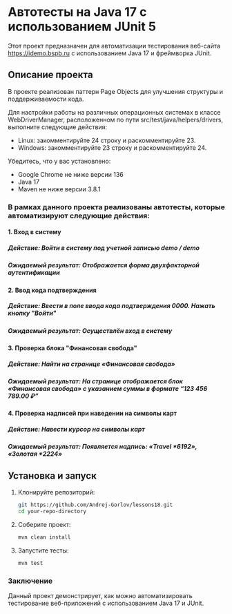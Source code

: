 # Автотесты на Java 17 с использованием JUnit 5

Этот проект предназначен для автоматизации тестирования веб-сайта https://idemo.bspb.ru с использованием Java 17 и фреймворка JUnit.

## Описание проекта

В проекте реализован паттерн Page Objects для улучшения структуры и поддерживаемости кода.

Для настройки работы на различных операционных системах в классе WebDriverManager, расположенном по пути src/test/java/helpers/drivers, выполните следующие действия:

- Linux: закомментируйте 24 строку и раскомментируйте 23.
- Windows: закомментируйте 23 строку и раскомментируйте 24.

Убедитесь, что у вас установлено:
- Google Chrome не ниже версии 136
- Java 17
- Maven не ниже версии 3.8.1

### В рамках данного проекта реализованы автотесты, которые автоматизируют следующие действия:

#### 1. Вход в систему
##### Действие: Войти в систему под учетной записью demo / demo
##### Ожидаемый результат: Отображается форма двухфакторной аутентификации

#### 2. Ввод кода подтверждения
##### Действие: Ввести в поле ввода кода подтверждения 0000. Нажать кнопку "Войти"
##### Ожидаемый результат: Осуществлён вход в систему

#### 3. Проверка блока "Финансовая свобода"
##### Действие: Найти на странице «Финансовая свобода»
##### Ожидаемый результат: На странице отображается блок «Финансовая свобода» с указанием суммы в формате “123 456 789.00 ₽”

#### 4. Проверка надписей при наведении на символы карт
##### Действие: Навести курсор на символы карт
##### Ожидаемый результат: Появляется надпись: «Travel *6192», «Золотая *2224»

## Установка и запуск

1. Клонируйте репозиторий:
   ```bash
   git https://github.com/Andrej-Gorlov/lessons18.git
   cd your-repo-directory
2. Соберите проект:
   ```bash
   mvn clean install
3. Запустите тесты:
   ```bash
   mvn test
### Заключение
Данный проект демонстрирует, как можно автоматизировать тестирование веб-приложений с использованием Java 17 и JUnit.
